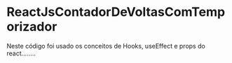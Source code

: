 # ReactJsContadorDeVoltasComTemporizador
Neste código foi usado os conceitos de Hooks, useEffect e props do react........
